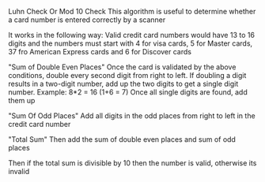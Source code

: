 Luhn Check Or Mod 10 Check
This algorithm is useful to determine whether a card number
is entered correctly by a scanner

It works in the following way:
Valid credit card numbers would have 13 to 16 digits and the numbers must start with
4 for visa cards, 5 for Master cards, 37 fro American Express cards and
6 for Discover cards

"Sum of Double Even Places"
Once the card is validated by the above conditions, double every second digit from 
right to left. If doubling a digit results in a two-digit number, add up the two digits
to get a single digit number. Example: 8*2 = 16 (1+6 = 7)
Once all single digits are found, add them up

"Sum Of Odd Places"
Add all digits in the odd places from right to left in the credit card number

"Total Sum"
Then add the sum of double even places and sum of odd places

Then if the total sum is divisible by 10 then the number is valid, otherwise
its invalid
